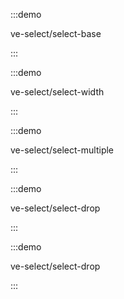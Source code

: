 <vue-anchor  label="基本功能"></vue-anchor>
:::demo

ve-select/select-base

:::

<vue-anchor  label="设置 width"></vue-anchor>
:::demo

ve-select/select-width

:::

<vue-anchor  label="多选功能"></vue-anchor>
:::demo

ve-select/select-multiple

:::

<vue-anchor  label="input 文本框下拉"></vue-anchor>
:::demo

ve-select/select-drop

:::

<vue-anchor  label="事件"></vue-anchor>
:::demo

ve-select/select-drop

:::
